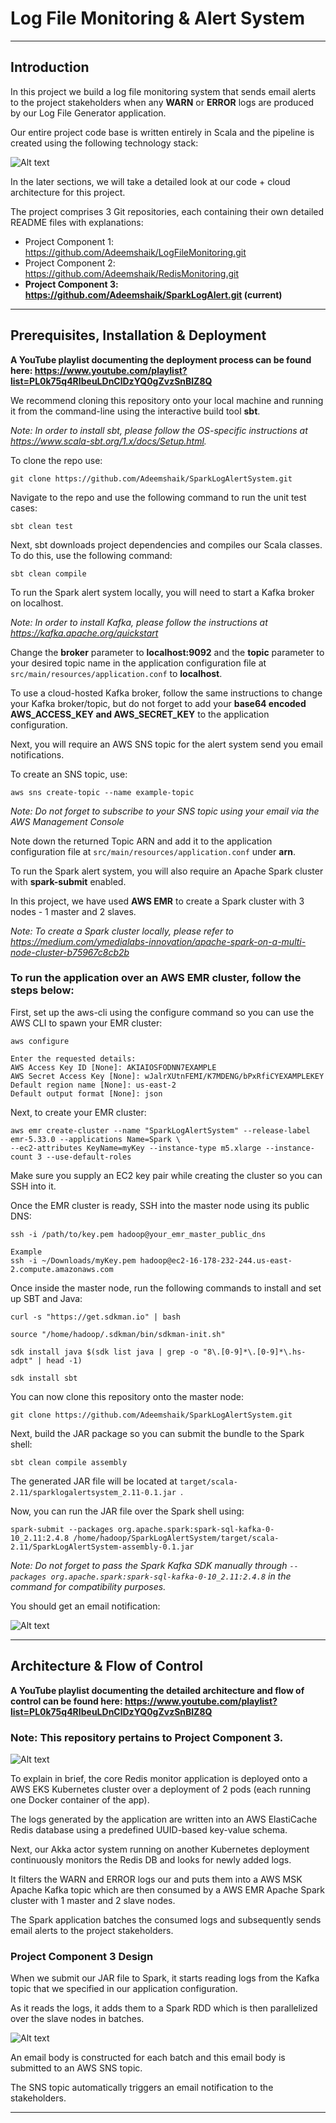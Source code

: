 # Log File Monitoring & Alert System

---

## Introduction

In this project we build a log file monitoring system that sends email alerts to the project stakeholders when any **WARN** or **ERROR** logs are produced by our Log File Generator application.

Our entire project code base is written entirely in Scala and the pipeline is created using the following technology stack:

![Alt text](doc/technologies.jpg?raw=true "Technology Stack")

In the later sections, we will take a detailed look at our code + cloud architecture for this project.

The project comprises 3 Git repositories, each containing their own detailed README files with explanations:


- Project Component 1: https://github.com/Adeemshaik/LogFileMonitoring.git
- Project Component 2: https://github.com/Adeemshaik/RedisMonitoring.git 
- **Project Component 3: https://github.com/Adeemshaik/SparkLogAlert.git (current)**

---

## Prerequisites, Installation & Deployment

**A YouTube playlist documenting the deployment process can be found here: https://www.youtube.com/playlist?list=PL0k75q4RIbeuLDnClDzYQ0gZvzSnBlZ8Q**

We recommend cloning this repository onto your local machine and running it from the command-line using the interactive build tool **sbt**.

*Note: In order to install sbt, please follow the OS-specific instructions at https://www.scala-sbt.org/1.x/docs/Setup.html.*

To clone the repo use:
```console
git clone https://github.com/Adeemshaik/SparkLogAlertSystem.git
```

Navigate to the repo and use the following command to run the unit test cases:
```console
sbt clean test
```

Next, sbt downloads project dependencies and compiles our Scala classes.
To do this, use the following command:
```console
sbt clean compile
```

To run the Spark alert system locally, you will need to start a Kafka broker on localhost.

*Note: In order to install Kafka, please follow the instructions at https://kafka.apache.org/quickstart*

Change the **broker** parameter to **localhost:9092** and the **topic** parameter to your desired topic name in the application configuration file at ```src/main/resources/application.conf``` to **localhost**.

To use a cloud-hosted Kafka broker, follow the same instructions to change your Kafka broker/topic, but do not forget to add your **base64 encoded AWS_ACCESS_KEY and AWS_SECRET_KEY** to the application configuration.

Next, you will require an AWS SNS topic for the alert system send you email notifications.

To create an SNS topic, use:
```console
aws sns create-topic --name example-topic
```

*Note: Do not forget to subscribe to your SNS topic using your email via the AWS Management Console*

Note down the returned Topic ARN and add it to the application configuration file at ```src/main/resources/application.conf``` under **arn**.

To run the Spark alert system, you will also require an Apache Spark cluster with **spark-submit** enabled.

In this project, we have used **AWS EMR** to create a Spark cluster with 3 nodes - 1 master and 2 slaves.

*Note: To create a Spark cluster locally, please refer to https://medium.com/ymedialabs-innovation/apache-spark-on-a-multi-node-cluster-b75967c8cb2b*

### **To run the application over an AWS EMR cluster, follow the steps below:**

First, set up the aws-cli using the configure command so you can use the AWS CLI to spawn your EMR cluster: 
```console
aws configure

Enter the requested details:
AWS Access Key ID [None]: AKIAIOSFODNN7EXAMPLE
AWS Secret Access Key [None]: wJalrXUtnFEMI/K7MDENG/bPxRfiCYEXAMPLEKEY
Default region name [None]: us-east-2
Default output format [None]: json
```

Next, to create your EMR cluster:
```console
aws emr create-cluster --name "SparkLogAlertSystem" --release-label emr-5.33.0 --applications Name=Spark \
--ec2-attributes KeyName=myKey --instance-type m5.xlarge --instance-count 3 --use-default-roles
```

Make sure you supply an EC2 key pair while creating the cluster so you can SSH into it.

Once the EMR cluster is ready, SSH into the master node using its public DNS:
```console
ssh -i /path/to/key.pem hadoop@your_emr_master_public_dns

Example
ssh -i ~/Downloads/myKey.pem hadoop@ec2-16-178-232-244.us-east-2.compute.amazonaws.com
```

Once inside the master node, run the following commands to install and set up SBT and Java:
```console
curl -s "https://get.sdkman.io" | bash

source "/home/hadoop/.sdkman/bin/sdkman-init.sh"

sdk install java $(sdk list java | grep -o "8\.[0-9]*\.[0-9]*\.hs-adpt" | head -1)

sdk install sbt
```

You can now clone this repository onto the master node:
```console
git clone https://github.com/Adeemshaik/SparkLogAlertSystem.git
```

Next, build the JAR package so you can submit the bundle to the Spark shell:
```console
sbt clean compile assembly
```

The generated JAR file will be located at ```target/scala-2.11/sparklogalertsystem_2.11-0.1.jar ```.

Now, you can run the JAR file over the Spark shell using:
```console
spark-submit --packages org.apache.spark:spark-sql-kafka-0-10_2.11:2.4.8 /home/hadoop/SparkLogAlertSystem/target/scala-2.11/SparkLogAlertSystem-assembly-0.1.jar
```

*Note: Do not forget to pass the Spark Kafka SDK manually through ```--packages org.apache.spark:spark-sql-kafka-0-10_2.11:2.4.8``` in the command for compatibility purposes.*

You should get an email notification:

![Alt text](doc/email-alert.png?raw=true "Email Alert")

---

## Architecture & Flow of Control

**A YouTube playlist documenting the detailed architecture and flow of control can be found here: https://www.youtube.com/playlist?list=PL0k75q4RIbeuLDnClDzYQ0gZvzSnBlZ8Q**

### Note: This repository pertains to **Project Component 3**.

![Alt text](doc/flowchart.jpg?raw=true "Flow of Control")

To explain in brief, the core Redis monitor application is deployed onto a AWS EKS Kubernetes cluster over a deployment of 2 pods (each running one Docker container of the app).

The logs generated by the application are written into an AWS ElastiCache Redis database using a predefined UUID-based key-value schema.

Next, our Akka actor system running on another Kubernetes deployment continuously monitors the Redis DB and looks for newly added logs.

It filters the WARN and ERROR logs our and puts them into a AWS MSK Apache Kafka topic which are then consumed by a AWS EMR Apache Spark cluster with 1 master and 2 slave nodes.

The Spark application batches the consumed logs and subsequently sends email alerts to the project stakeholders.

### **Project Component 3 Design**

When we submit our JAR file to Spark, it starts reading logs from the Kafka topic that we specified in our application configuration.

As it reads the logs, it adds them to a Spark RDD which is then parallelized over the slave nodes in batches.

![Alt text](doc/spark-shell.png?raw=true "Spark Shell")

An email body is constructed for each batch and this email body is submitted to an AWS SNS topic.

The SNS topic automatically triggers an email notification to the stakeholders.


---
